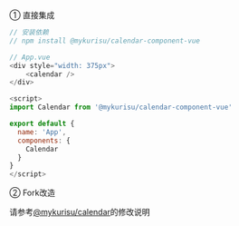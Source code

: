 ① 直接集成

```js
// 安装依赖
// npm install @mykurisu/calendar-component-vue

// App.vue
<div style="width: 375px">
    <calendar />
</div>

<script>
import Calendar from '@mykurisu/calendar-component-vue'

export default {
  name: 'App',
  components: {
    Calendar
  }
}
</script>
```

② Fork改造

请参考[@mykurisu/calendar](https://github.com/mykurisu/calendar)的修改说明
